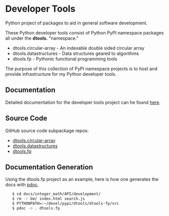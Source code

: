 # Developer Tools

Python project of packages to aid in general software development.

These Python developer tools consist of Python PyPI namespace packages all
under the **dtools.** "namespace."

* dtools.circular-array - An indexable double sided circular array 
* dtools.datastructures - Data structures geared to algorithms
* dtools.fp - Pythonic functional programming tools

The purpose of this collection of PyPI namespace projects is to host
and provide infrastructure for my Python developer tools.

## Documentation

Detailed documentation for the developer tools project can he found
[here](https://grscheller.github.io/dtools-docs/).

## Source Code

GitHub source code subpackage repos:

* [dtools.circular-array](https://github.com/grscheller/dtools-circular-array)
* [dtools.datastructures](https://github.com/grscheller/dtools-datastructures)
* [dtools.fp](https://github.com/grscheller/dtools-fp)

## Documentation Generation

Using the dtools.fp project as an example, here is how one generates the
docs with [pdoc](https://pypi.org/project/pdoc/).

```bash
   $ cd docs/integer_math/API/development/
   $ rm -r bm/ index.html search.js
   $ PYTHONPATH=:~/devel/pypi/dtools/dtools-fp/src
   $ pdoc -o . dtools.fp
```

